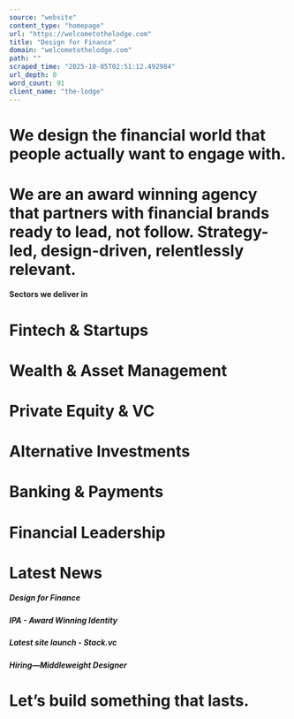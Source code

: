```yaml
---
source: "website"
content_type: "homepage"
url: "https://welcometothelodge.com"
title: "Design for Finance"
domain: "welcometothelodge.com"
path: ""
scraped_time: "2025-10-05T02:51:12.492984"
url_depth: 0
word_count: 91
client_name: "the-lodge"
---
```


# We design the financial world that people actually want to engage with.

# We are an award winning agency that partners with financial brands ready to lead, not follow. Strategy-led, design-driven, relentlessly relevant.

#### Sectors we deliver in

# Fintech & Startups

# Wealth & Asset Management

# Private Equity & VC

# Alternative Investments

# Banking & Payments

# Financial Leadership

# Latest News

##### Design for Finance

##### IPA - Award Winning Identity

##### Latest site launch - Stack.vc

##### Hiring—Middleweight Designer

# Let’s build something that lasts.